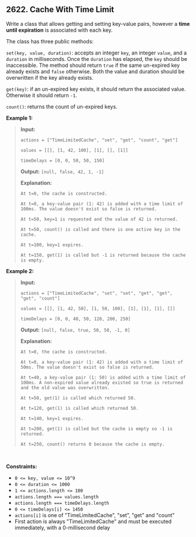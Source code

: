 ## 2622. Cache With Time Limit

Write a class that allows getting and setting key-value pairs, however a **time until expiration** is associated with each key.

The class has three public methods:

`set(key, value, duration)`: accepts an integer `key`, an integer `value`, and a `duration` in milliseconds. Once the `duration` has elapsed, the `key` should be inaccessible. The method should return `true` if the same un-expired key already exists and `false` otherwise. Both the value and duration should be overwritten if the key already exists.

`get(key)`: if an un-expired key exists, it should return the associated value. Otherwise it should return `-1`.

`count()`: returns the count of un-expired keys.

**Example 1:**

> **Input:**
>
> `actions = ["TimeLimitedCache", "set", "get", "count", "get"]`
>
> `values = [[], [1, 42, 100], [1], [], [1]]`
>
> `timeDelays = [0, 0, 50, 50, 150]`
>
> **Output:** `[null, false, 42, 1, -1]`
>
> **Explanation:**
>
> `At t=0, the cache is constructed.`
>
> `At t=0, a key-value pair (1: 42) is added with a time limit of 100ms. The value doesn't exist so false is returned.`
>
> `At t=50, key=1 is requested and the value of 42 is returned.`
>
> `At t=50, count() is called and there is one active key in the cache.`
>
> `At t=100, key=1 expires.`
>
> `At t=150, get(1) is called but -1 is returned because the cache is empty.`

**Example 2:**

> **Input:**
>
> `actions = ["TimeLimitedCache", "set", "set", "get", "get", "get", "count"]`
>
> `values = [[], [1, 42, 50], [1, 50, 100], [1], [1], [1], []]`
>
> `timeDelays = [0, 0, 40, 50, 120, 200, 250]`
>
> **Output:** `[null, false, true, 50, 50, -1, 0]`
>
> **Explanation:**
>
> `At t=0, the cache is constructed.`
>
> `At t=0, a key-value pair (1: 42) is added with a time limit of 50ms. The value doesn't exist so false is returned.`
>
> `At t=40, a key-value pair (1: 50) is added with a time limit of 100ms. A non-expired value already existed so true is returned and the old value was overwritten.`
>
> `At t=50, get(1) is called which returned 50.`
>
> `At t=120, get(1) is called which returned 50.`
>
> `At t=140, key=1 expires.`
>
> `At t=200, get(1) is called but the cache is empty so -1 is returned.`
>
> `At t=250, count() returns 0 because the cache is empty.`

<br>

**Constraints:**

- `0 <= key, value <= 10^9`
- `0 <= duration <= 1000`
- `1 <= actions.length <= 100`
- `actions.length === values.length`
- `actions.length === timeDelays.length`
- `0 <= timeDelays[i] <= 1450`
- `actions[i]` is one of "TimeLimitedCache", "set", "get" and "count"
- First action is always "TimeLimitedCache" and must be executed immediately, with a 0-millisecond delay

